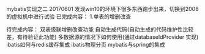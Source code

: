 
mybatis实现之二
20170601
发现win10的环境下很多东西跑步出来，切换到2008的虚拟机中进行试验
已完成内容：
1.单表的增删改查


待完成内容：
双表级联增删改查功能
自动生成代码(自动生成的代码维护性比较差，有待验证此功能)
多数据源的情况下如何使用(通过databaseIdProvider 实现)
ibatis如何与redis缓存集成
ibatis物理分页
mybatis与spring的集成